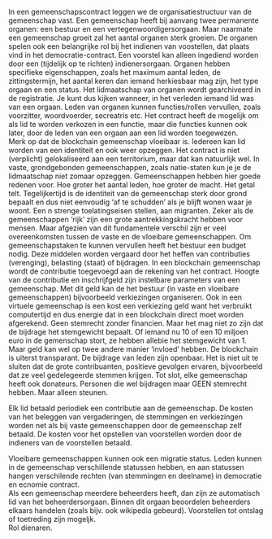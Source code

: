 In een gemeenschapscontract leggen we de organisatiestructuur van de gemeenschap vast. Een gemeenschap heeft bij aanvang twee permanente organen: een bestuur en een vertegenwoordigersorgaan. Maar naarmate een gemeenschap groeit zal het aantal organen sterk groeien. De organen spelen ook een belangrijke rol bij het indienen van voostellen, dat plaats vind in het democratie-contract. Een voorstel kan alleen ingediend worden door een (tijdelijk op te richten) indienersorgaan. Organen hebben specifieke eigenschappen, zoals het maximum aantal leden, de zittingstermijn, het aantal keren dan iemand herkiesbaar mag zijn, het type orgaan en een status. Het lidmaatschap van organen wordt gearchiveerd in de registratie. Je kunt dus kijken wanneer, in het verleden iemand lid was van een orgaan.
Leden van organen kunnen functies/rollen vervullen, zoals voorzitter, woordvoerder, secreatris etc.  Het contract heeft de mogelijk om als lid te worden verkozen in een functie, maar die functies kunnen ook later, door de leden van een orgaan aan een lid worden toegewezen.  
Merk op dat de blockchain gemeenschap vloeibaar is. Iedereen kan lid worden van een identiteit en ook weer opzeggen. Het contract is niet (verplicht) gelokaliseerd aan een territorium, maar dat kan natuurlijk wel. In vaste, grondgebonden gemeenschappen, zoals natie-staten kun je je de lidmaatschap niet zomaar opzeggen. Gemeenschappen hebben hier goede redenen voor. Hoe groter het aantal leden, hoe groter de macht. Het getal telt. Tegelijkertijd is de identiteit van de gemeenschap sterk door grond bepaalt en dus niet eenvoudig ‘af te schudden’ als je blijft wonen waar je woont. Een n strenge toelatingseisen stellen, aan migranten. Zeker als de gemeenschappen ‘rijk’ zijn een grote aantrekkingskracht hebben voor mensen. Maar afgezien van dit fundamentele verschil zijn er veel overeenkomsten tussen de vaste en de vloeibare gemeenschappen.
Om gemeenschapstaken te kunnen vervullen heeft het bestuur een budget nodig. Deze middelen worden vergaard door het heffen van contributies (verenging), belasting (staat) of bijdragen. In een blockchain gemeenschap wordt de contributie toegevoegd aan de rekening van het contract. Hoogte van de contributie en inschrijfgeld zijn instelbare parameters van een gemeenschap. Met dit geld kan de het bestuur (in vaste en vloeibare gemeenschappen) bijvoorbeeld verkiezingen organiseren. Ook in een virtuele gemeenschap is een kost een verkiezing geld want het verbruikt computertijd en dus energie dat in een blockchain direct moet worden afgerekend. Geen stemrecht zonder financien. Maar het mag niet zo zijn dat de bijdrage het stemgewicht bepaalt. Of iemand nu 10 of een 10 miljoen euro in de gemenschap stort, ze hebben allebie het stemgewicht van 1. Maar geld kan wel op twee andere manier ‘invloed’ hebben. De blockchain is uiterst transparant. De bijdrage van leden zijn openbaar. Het is niet uit te sluiten dat de grote contribuanten, positieve gevolgen ervaren, bijvoorbeeld dat ze veel gedelegeerde stemmen krijgen.
Tot slot, elke gemeenschap heeft ook donateurs. Personen die wel bijdragen maar GEEN stemrecht hebben. Maar alleen steunen.

Elk lid betaald periodiek een contributie aan de gemeenschap. 
De kosten van het beleggen van vergaderingen, de stemmingen en verkiezingen worden net als bij vaste gemeenschappen door de gemeenschap zelf betaald.
De kosten voor het opstellen van voorstellen worden door de indieners van de voorstellen betaald.

Vloeibare gemeenschappen kunnen ook een migratie status. Leden kunnen in de gemeenschap verschillende statussen hebben, en aan statussen hangen verschilende rechten (van stemmingen en deelname) in democratie en ecnomie contract.   
Als een gemeenschap meerdere beheerders heeft, dan zijn ze automatisch lid van het beheerdersorgaan. Binnen dit orgaan beoordelen beheerders elkaars handelen (zoals bijv. ook wikipedia gebeurd).  Voorstellen tot ontslag of toetreding zijn mogeljk.  
Rol dienaren.
